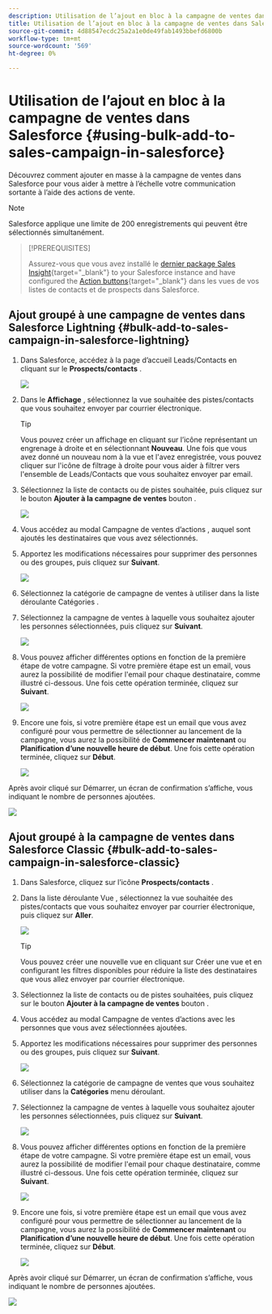 ```yaml
---
description: Utilisation de l’ajout en bloc à la campagne de ventes dans Salesforce - Documents Marketo - Documentation du produit
title: Utilisation de l’ajout en bloc à la campagne de ventes dans Salesforce
source-git-commit: 4d88547ecdc25a2a1e0de49fab1493bbefd6800b
workflow-type: tm+mt
source-wordcount: '569'
ht-degree: 0%

---
```


# Utilisation de l’ajout en bloc à la campagne de ventes dans Salesforce {#using-bulk-add-to-sales-campaign-in-salesforce}

Découvrez comment ajouter en masse à la campagne de ventes dans Salesforce pour vous aider à mettre à l’échelle votre communication sortante à l’aide des actions de vente.

>[!NOTE]
>
>Salesforce applique une limite de 200 enregistrements qui peuvent être sélectionnés simultanément.

>[!PREREQUISITES]
>
>Assurez-vous que vous avez installé le [dernier package Sales Insight](/help/marketo/product-docs/marketo-sales-insight/msi-for-salesforce/upgrading/upgrading-your-msi-package.md){target="_blank"} to your Salesforce instance and have configured the [Action buttons](/help/marketo/product-docs/marketo-sales-insight/actions/crm/salesforce-package-configuration/add-action-buttons-to-salesforce-list-view.md){target="_blank"} dans les vues de vos listes de contacts et de prospects dans Salesforce.

## Ajout groupé à une campagne de ventes dans Salesforce Lightning {#bulk-add-to-sales-campaign-in-salesforce-lightning}

1. Dans Salesforce, accédez à la page d’accueil Leads/Contacts en cliquant sur le **Prospects/contacts** .

   ![](assets/using-bulk-add-to-sales-campaign-in-salesforce-1.png)

1. Dans le **Affichage** , sélectionnez la vue souhaitée des pistes/contacts que vous souhaitez envoyer par courrier électronique.

   >[!TIP]
   >
   >Vous pouvez créer un affichage en cliquant sur l’icône représentant un engrenage à droite et en sélectionnant **Nouveau**. Une fois que vous avez donné un nouveau nom à la vue et l&#39;avez enregistrée, vous pouvez cliquer sur l&#39;icône de filtrage à droite pour vous aider à filtrer vers l&#39;ensemble de Leads/Contacts que vous souhaitez envoyer par email.

1. Sélectionnez la liste de contacts ou de pistes souhaitée, puis cliquez sur le bouton **Ajouter à la campagne de ventes** bouton .

   ![](assets/using-bulk-add-to-sales-campaign-in-salesforce-2.png)

1. Vous accédez au modal Campagne de ventes d’actions , auquel sont ajoutés les destinataires que vous avez sélectionnés.

1. Apportez les modifications nécessaires pour supprimer des personnes ou des groupes, puis cliquez sur **Suivant**.

   ![](assets/using-bulk-add-to-sales-campaign-in-salesforce-3.png)

1. Sélectionnez la catégorie de campagne de ventes à utiliser dans la liste déroulante Catégories .

1. Sélectionnez la campagne de ventes à laquelle vous souhaitez ajouter les personnes sélectionnées, puis cliquez sur **Suivant**.

   ![](assets/using-bulk-add-to-sales-campaign-in-salesforce-4.png)

1. Vous pouvez afficher différentes options en fonction de la première étape de votre campagne. Si votre première étape est un email, vous aurez la possibilité de modifier l&#39;email pour chaque destinataire, comme illustré ci-dessous. Une fois cette opération terminée, cliquez sur **Suivant**.

   ![](assets/using-bulk-add-to-sales-campaign-in-salesforce-5.png)

1. Encore une fois, si votre première étape est un email que vous avez configuré pour vous permettre de sélectionner au lancement de la campagne, vous aurez la possibilité de **Commencer maintenant** ou **Planification d’une nouvelle heure de début**. Une fois cette opération terminée, cliquez sur **Début**.

   ![](assets/using-bulk-add-to-sales-campaign-in-salesforce-6.png)

Après avoir cliqué sur Démarrer, un écran de confirmation s’affiche, vous indiquant le nombre de personnes ajoutées.

![](assets/using-bulk-add-to-sales-campaign-in-salesforce-7.png)

## Ajout groupé à la campagne de ventes dans Salesforce Classic {#bulk-add-to-sales-campaign-in-salesforce-classic}

1. Dans Salesforce, cliquez sur l’icône **Prospects/contacts** .

1. Dans la liste déroulante Vue , sélectionnez la vue souhaitée des pistes/contacts que vous souhaitez envoyer par courrier électronique, puis cliquez sur **Aller**.

   ![](assets/using-bulk-add-to-sales-campaign-in-salesforce-8.png)

   >[!TIP]
   >
   >Vous pouvez créer une nouvelle vue en cliquant sur Créer une vue et en configurant les filtres disponibles pour réduire la liste des destinataires que vous allez envoyer par courrier électronique.

1. Sélectionnez la liste de contacts ou de pistes souhaitées, puis cliquez sur le bouton **Ajouter à la campagne de ventes** bouton .

1. Vous accédez au modal Campagne de ventes d’actions avec les personnes que vous avez sélectionnées ajoutées.

1. Apportez les modifications nécessaires pour supprimer des personnes ou des groupes, puis cliquez sur **Suivant**.

   ![](assets/using-bulk-add-to-sales-campaign-in-salesforce-9.png)

1. Sélectionnez la catégorie de campagne de ventes que vous souhaitez utiliser dans la **Catégories** menu déroulant.

1. Sélectionnez la campagne de ventes à laquelle vous souhaitez ajouter les personnes sélectionnées, puis cliquez sur **Suivant**.

   ![](assets/using-bulk-add-to-sales-campaign-in-salesforce-10.png)

1. Vous pouvez afficher différentes options en fonction de la première étape de votre campagne. Si votre première étape est un email, vous aurez la possibilité de modifier l&#39;email pour chaque destinataire, comme illustré ci-dessous. Une fois cette opération terminée, cliquez sur **Suivant**.

   ![](assets/using-bulk-add-to-sales-campaign-in-salesforce-11.png)

1. Encore une fois, si votre première étape est un email que vous avez configuré pour vous permettre de sélectionner au lancement de la campagne, vous aurez la possibilité de **Commencer maintenant** ou **Planification d’une nouvelle heure de début**. Une fois cette opération terminée, cliquez sur **Début**.

   ![](assets/using-bulk-add-to-sales-campaign-in-salesforce-12.png)

Après avoir cliqué sur Démarrer, un écran de confirmation s’affiche, vous indiquant le nombre de personnes ajoutées.

![](assets/using-bulk-add-to-sales-campaign-in-salesforce-13.png)
